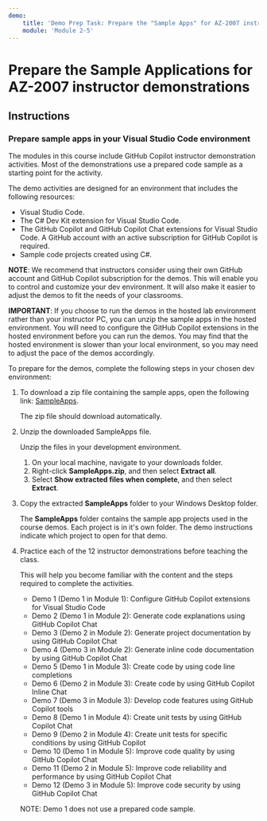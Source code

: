 ```yaml
---
demo:
    title: 'Demo Prep Task: Prepare the "Sample Apps" for AZ-2007 instructor demonstrations'
    module: 'Module 2-5'
---
```


# Prepare the Sample Applications for AZ-2007 instructor demonstrations

## Instructions

### Prepare sample apps in your Visual Studio Code environment

The modules in this course include GitHub Copilot instructor demonstration activities. Most of the demonstrations use a prepared code sample as a starting point for the activity.

The demo activities are designed for an environment that includes the following resources:

- Visual Studio Code.
- The C# Dev Kit extension for Visual Studio Code.
- The GitHub Copilot and GitHub Copilot Chat extensions for Visual Studio Code. A GitHub account with an active subscription for GitHub Copilot is required.
- Sample code projects created using C#.

**NOTE**: We recommend that instructors consider using their own GitHub account and GitHub Copilot subscription for the demos. This will enable you to control and customize your dev environment. It will also make it easier to adjust the demos to fit the needs of your classrooms.

**IMPORTANT**: If you choose to run the demos in the hosted lab environment rather than your instructor PC, you can unzip the sample apps in the hosted environment. You will need to configure the GitHub Copilot extensions in the hosted environment before you can run the demos. You may find that the hosted environment is slower than your local environment, so you may need to adjust the pace of the demos accordingly.

To prepare for the demos, complete the following steps in your chosen dev environment:

1. To download a zip file containing the sample apps, open the following link: [SampleApps](https://raw.githubusercontent.com/MicrosoftLearning/APL-2007-Accelerate-app-development-by-using-GitHub-Copilot/master/LearnModuleExercises/Downloads/SampleApps.zip).

    The zip file should download automatically.

1. Unzip the downloaded SampleApps file.

    Unzip the files in your development environment.

    1. On your local machine, navigate to your downloads folder.
    1. Right-click **SampleApps.zip**, and then select **Extract all**.
    1. Select **Show extracted files when complete**, and then select **Extract**.

1. Copy the extracted **SampleApps** folder to your Windows Desktop folder.

    The **SampleApps** folder contains the sample app projects used in the course demos. Each project is in it's own folder. The demo instructions indicate which project to open for that demo.

1. Practice each of the 12 instructor demonstrations before teaching the class.

    This will help you become familiar with the content and the steps required to complete the activities.

    - Demo 1 (Demo 1 in Module 1): Configure GitHub Copilot extensions for Visual Studio Code
    - Demo 2 (Demo 1 in Module 2): Generate code explanations using GitHub Copilot Chat
    - Demo 3 (Demo 2 in Module 2): Generate project documentation by using GitHub Copilot Chat
    - Demo 4 (Demo 3 in Module 2): Generate inline code documentation by using GitHub Copilot Chat
    - Demo 5 (Demo 1 in Module 3): Create code by using code line completions
    - Demo 6 (Demo 2 in Module 3): Create code by using GitHub Copilot Inline Chat
    - Demo 7 (Demo 3 in Module 3): Develop code features using GitHub Copilot tools
    - Demo 8 (Demo 1 in Module 4): Create unit tests by using GitHub Copilot Chat
    - Demo 9 (Demo 2 in Module 4): Create unit tests for specific conditions by using GitHub Copilot
    - Demo 10 (Demo 1 in Module 5): Improve code quality by using GitHub Copilot Chat
    - Demo 11 (Demo 2 in Module 5): Improve code reliability and performance by using GitHub Copilot Chat
    - Demo 12 (Demo 3 in Module 5): Improve code security by using GitHub Copilot Chat

    NOTE: Demo 1 does not use a prepared code sample.

